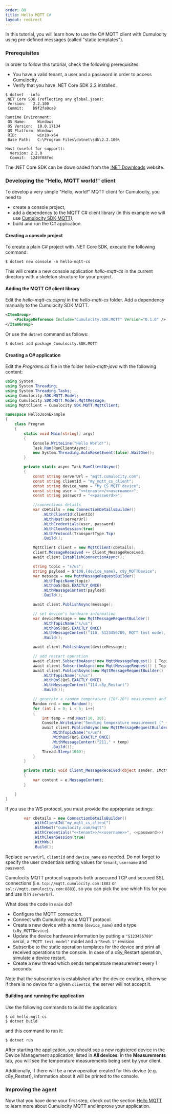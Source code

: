 ```yaml
---
order: 80
title: Hello MQTT C#
layout: redirect
---
```


In this tutorial, you will learn how to use the C# MQTT client with Cumulocity using pre-defined messages (called "static templates").

### Prerequisites

In order to follow this tutorial, check the following prerequisites:

* You have a valid tenant, a user and a password in order to access Cumulocity.
* Verify that you have .NET Core SDK 2.2 installed.

```shell
$ dotnet --info
.NET Core SDK (reflecting any global.json):
 Version:   2.2.100
 Commit:    b9f2fa0ca8

Runtime Environment:
 OS Name:     Windows
 OS Version:  10.0.17134
 OS Platform: Windows
 RID:         win10-x64
 Base Path:   C:\Program Files\dotnet\sdk\2.2.100\

Host (useful for support):
  Version: 2.2.0
  Commit:  1249f08fed
```

The .NET Core SDK can be downloaded from the [.NET Downloads](https://dotnet.microsoft.com/download) website.

### Developing the "Hello, MQTT world!" client

To develop a very simple "Hello, world!" MQTT client for Cumulocity, you need to

* create a console project,
* add a dependency to the MQTT C# client library (in this example we will use [Cumulocity SDK MQTT](https://bitbucket.org/m2m/cumulocity-sdk-cs/src)),
* build and run the C# application.

#### Creating a console project

To create a plain C# project with .NET Core SDK, execute the following command:

```shell
$ dotnet new console -n hello-mqtt-cs
```

This will create a new console application _hello-mqtt-cs_ in the current directory with a skeleton structure for your project.

#### Adding the MQTT C# client library

Edit the _hello-mqtt-cs.csproj_ in the _hello-mqtt-cs_ folder. Add a dependency manually to the Cumulocity SDK MQTT.

```xml
<ItemGroup>
    <PackageReference Include="Cumulocity.SDK.MQTT" Version="0.1.0" />
</ItemGroup>
```

Or use the `dotnet` command as follows:

```shell
$ dotnet add package Cumulocity.SDK.MQTT
```

#### Creating a C# application

Edit the _Programs.cs_ file in the folder _hello-mqtt-java_ with the following content:

```cs
using System;
using System.Threading;
using System.Threading.Tasks;
using Cumulocity.SDK.MQTT.Model;
using Cumulocity.SDK.MQTT.Model.MqttMessage;
using MqttClient = Cumulocity.SDK.MQTT.MqttClient;

namespace HelloJsonExample
{
	class Program
	{
		static void Main(string[] args)
		{
			Console.WriteLine("Hello World!");
			Task.Run(RunClientAsync);
			new System.Threading.AutoResetEvent(false).WaitOne();
		}

		private static async Task RunClientAsync()
		{
			const string serverUrl = "mqtt.cumulocity.com";
			const string clientId = "my_mqtt_cs_client";
            const string device_name = "My CS MQTT device";
			const string user = "<<tenant>>/<<username>>";
			const string password = "<<password>>";

			//connections details
			var cDetails = new ConnectionDetailsBuilder()
				.WithClientId(clientId)
				.WithHost(serverUrl)
				.WithCredentials(user, password)
				.WithCleanSession(true)
				.WithProtocol(TransportType.Tcp)
				.Build();

			MqttClient client = new MqttClient(cDetails);
			client.MessageReceived += Client_MessageReceived;
			await client.EstablishConnectionAsync();

			string topic = "s/us";
			string payload = $"100,{device_name}, c8y_MQTTDevice";
			var message = new MqttMessageRequestBuilder()
				.WithTopicName(topic)
				.WithQoS(QoS.EXACTLY_ONCE)
				.WithMessageContent(payload)
				.Build();

			await client.PublishAsync(message);

			// set device's hardware information
			var deviceMessage = new MqttMessageRequestBuilder()
				.WithTopicName("s/us")
				.WithQoS(QoS.EXACTLY_ONCE)
				.WithMessageContent("110, S123456789, MQTT test model, Rev0.1")
				.Build();

			await client.PublishAsync(deviceMessage);

			// add restart operation
			await client.SubscribeAsync(new MqttMessageRequest() { TopicName = "s/ds" });
			await client.SubscribeAsync(new MqttMessageRequest() { TopicName = "s/e" });
			await client.PublishAsync(new MqttMessageRequestBuilder()
				.WithTopicName("s/us")
				.WithQoS(QoS.EXACTLY_ONCE)
				.WithMessageContent("114,c8y_Restart")
				.Build());

			// generate a random temperature (10º-20º) measurement and send it every 1 s
			Random rnd = new Random();
			for (int i = 0; i < 5; i++)
			{
				int temp = rnd.Next(10, 20);
				Console.WriteLine("Sending temperature measurement (" + temp + "º) ...");
				await client.PublishAsync(new MqttMessageRequestBuilder()
					.WithTopicName("s/us")
					.WithQoS(QoS.EXACTLY_ONCE)
					.WithMessageContent("211," + temp)
					.Build());
				Thread.Sleep(1000);
			}
		}

		private static void Client_MessageReceived(object sender, IMqttMessageResponse e)
		{
			var content = e.MessageContent;
		}

	}
}
```

If you use the WS protocol, you must provide the appropriate settings:


```cs
        var cDetails = new ConnectionDetailsBuilder()
            .WithClientId("my_mqtt_cs_client")
            .WithHost("cumulocity.com/mqtt")
            .WithCredentials("<<tenant>>/<<username>>", <<password>>)
            .WithCleanSession(true)
            .WithWs()
            .Build();

```

Replace `serverUrl`, `clientId` and `device_name` as needed. Do not forget to specify the user credentials setting values for `tenant`, `username` and `password`.

Cumulocity MQTT protocol supports both unsecured TCP and secured SSL connections (i.e. `tcp://mqtt.cumulocity.com:1883` or `ssl://mqtt.cumulocity.com:8883`), so you can pick the one which fits for you and use it in `serverUrl`.

What does the code in `main` do?

-   Configure the MQTT connection.
-   Connect with Cumulocity via a MQTT protocol.
-   Create a new device with a name (`device_name`) and a type (`c8y_MQTTDevice`).
-   Update the device hardware information by putting a `"S123456789"` serial, a `"MQTT test model"` model and a `"Rev0.1"` revision.
-   Subscribe to the static operation templates for the device and print all received operations to the console. In case of a c8y_Restart operation, simulate a device restart.
-   Create a new thread which sends temperature measurement every 1 seconds.

Note that the subscription is established after the device creation, otherwise if there is no device for a given ``clientId``, the server will not accept it.

#### Building and running the application

Use the following commands to build the application:

```shell
$ cd hello-mqtt-cs
$ dotnet build
```

and this command to run it:

```shell
$ dotnet run
```

After starting the application, you should see a new registered device in the Device Management application, listed in **All devices**. In the **Measurements** tab, you will see the temperature measurements being sent by your client.

Additionally, if there will be a new operation created for this device (e.g. c8y_Restart), information about it will be printed to the console.

### Improving the agent

Now that you have done your first step, check out the section [Hello MQTT](/guides/device-sdk/mqtt-examples#hello-mqtt) to learn more about Cumulocity MQTT and improve your application.

